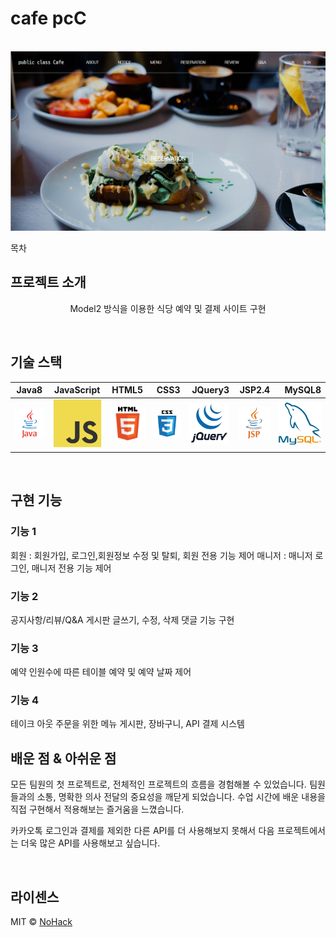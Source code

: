 # cafe pcC

<p align="center">
  <br>
  <img src="./WebContent/img/MainPage.png">
  <br>
</p>

목차

## 프로젝트 소개
<p align="center">
Model2 방식을 이용한 식당 예약 및 결제 사이트 구현
</p>

<br>

## 기술 스택

|   Java8   | JavaScript |   HTML5   |   CSS3   | JQuery3 |  JSP2.4  |  MySQL8  |
| :-------: | :--------: | :-------: | -------: | ------: | -------: | -------: | 
| ![java]   | ![js]      | ![html]   | ![css]   | ![jq]   | ![jsp]   | ![mysql] |

<br>

## 구현 기능

### 기능 1
회원 : 회원가입, 로그인,회원정보 수정 및 탈퇴, 회원 전용 기능 제어 
매니저 : 매니저 로그인, 매니저 전용 기능 제어
### 기능 2
공지사항/리뷰/Q&A 게시판 글쓰기, 수정, 삭제 댓글 기능 구현
### 기능 3
예약 인원수에 따른 테이블 예약 및 예약 날짜 제어
### 기능 4
테이크 아웃 주문을 위한 메뉴 게시판, 장바구니, API 결제 시스템
<br>

## 배운 점 & 아쉬운 점

<p align="justify">
모든 팀원의 첫 프로젝트로, 전체적인 프로젝트의 흐름을 경험해볼 수 있었습니다.
팀원들과의 소통, 명확한 의사 전달의 중요성을 깨닫게 되었습니다.
수업 시간에 배운 내용을 직접 구현해서 적용해보는 즐거움을 느꼈습니다.
</p>
<p align="justify">
카카오톡 로그인과 결제를 제외한 다른 API를 더 사용해보지 못해서 다음 프로젝트에서는 더욱 많은 API를 사용해보고 싶습니다.
</p>

<br>

## 라이센스

MIT &copy; [NoHack](mailto:lbjp114@gmail.com)

<!-- Stack Icon Refernces -->

[java]: WebContent/img/Java.png
[js]: WebContent/img/JavaScript.png
[html]: WebContent/img/html5.png
[css]: WebContent/img/CSS3.png
[jq]: WebContent/img/jQuery.png
[jsp]: WebContent/img/JSP.png
[mysql]: WebContent/img/MySQL.png

